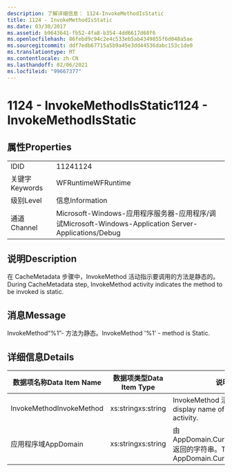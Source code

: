 ```yaml
---
description: 了解详细信息： 1124-InvokeMethodIsStatic
title: 1124 - InvokeMethodIsStatic
ms.date: 03/30/2017
ms.assetid: b9643641-fb52-4fa8-b354-4dd6617d68f6
ms.openlocfilehash: 86febd9c94c2e4c533eb5ab4349855f6d048a5ae
ms.sourcegitcommit: ddf7edb67715a5b9a45e3dd44536dabc153c1de0
ms.translationtype: MT
ms.contentlocale: zh-CN
ms.lasthandoff: 02/06/2021
ms.locfileid: "99667377"
---
```

# <a name="1124---invokemethodisstatic"></a><span data-ttu-id="c5831-103">1124 - InvokeMethodIsStatic</span><span class="sxs-lookup"><span data-stu-id="c5831-103">1124 - InvokeMethodIsStatic</span></span>

## <a name="properties"></a><span data-ttu-id="c5831-104">属性</span><span class="sxs-lookup"><span data-stu-id="c5831-104">Properties</span></span>  
  
|||  
|-|-|  
|<span data-ttu-id="c5831-105">ID</span><span class="sxs-lookup"><span data-stu-id="c5831-105">ID</span></span>|<span data-ttu-id="c5831-106">1124</span><span class="sxs-lookup"><span data-stu-id="c5831-106">1124</span></span>|  
|<span data-ttu-id="c5831-107">关键字</span><span class="sxs-lookup"><span data-stu-id="c5831-107">Keywords</span></span>|<span data-ttu-id="c5831-108">WFRuntime</span><span class="sxs-lookup"><span data-stu-id="c5831-108">WFRuntime</span></span>|  
|<span data-ttu-id="c5831-109">级别</span><span class="sxs-lookup"><span data-stu-id="c5831-109">Level</span></span>|<span data-ttu-id="c5831-110">信息</span><span class="sxs-lookup"><span data-stu-id="c5831-110">Information</span></span>|  
|<span data-ttu-id="c5831-111">通道</span><span class="sxs-lookup"><span data-stu-id="c5831-111">Channel</span></span>|<span data-ttu-id="c5831-112">Microsoft-Windows-应用程序服务器-应用程序/调试</span><span class="sxs-lookup"><span data-stu-id="c5831-112">Microsoft-Windows-Application Server-Applications/Debug</span></span>|  
  
## <a name="description"></a><span data-ttu-id="c5831-113">说明</span><span class="sxs-lookup"><span data-stu-id="c5831-113">Description</span></span>  

 <span data-ttu-id="c5831-114">在 CacheMetadata 步骤中，InvokeMethod 活动指示要调用的方法是静态的。</span><span class="sxs-lookup"><span data-stu-id="c5831-114">During CacheMetadata step, InvokeMethod activity indicates the method to be invoked is static.</span></span>  
  
## <a name="message"></a><span data-ttu-id="c5831-115">消息</span><span class="sxs-lookup"><span data-stu-id="c5831-115">Message</span></span>  

 <span data-ttu-id="c5831-116">InvokeMethod“%1”- 方法为静态。</span><span class="sxs-lookup"><span data-stu-id="c5831-116">InvokeMethod '%1' - method is Static.</span></span>  
  
## <a name="details"></a><span data-ttu-id="c5831-117">详细信息</span><span class="sxs-lookup"><span data-stu-id="c5831-117">Details</span></span>  
  
|<span data-ttu-id="c5831-118">数据项名称</span><span class="sxs-lookup"><span data-stu-id="c5831-118">Data Item Name</span></span>|<span data-ttu-id="c5831-119">数据项类型</span><span class="sxs-lookup"><span data-stu-id="c5831-119">Data Item Type</span></span>|<span data-ttu-id="c5831-120">说明</span><span class="sxs-lookup"><span data-stu-id="c5831-120">Description</span></span>|  
|--------------------|--------------------|-----------------|  
|<span data-ttu-id="c5831-121">InvokeMethod</span><span class="sxs-lookup"><span data-stu-id="c5831-121">InvokeMethod</span></span>|<span data-ttu-id="c5831-122">xs:string</span><span class="sxs-lookup"><span data-stu-id="c5831-122">xs:string</span></span>|<span data-ttu-id="c5831-123">InvokeMethod 活动的显示名称。</span><span class="sxs-lookup"><span data-stu-id="c5831-123">The display name of the InvokeMethod activity.</span></span>|  
|<span data-ttu-id="c5831-124">应用程序域</span><span class="sxs-lookup"><span data-stu-id="c5831-124">AppDomain</span></span>|<span data-ttu-id="c5831-125">xs:string</span><span class="sxs-lookup"><span data-stu-id="c5831-125">xs:string</span></span>|<span data-ttu-id="c5831-126">由 AppDomain.CurrentDomain.FriendlyName 返回的字符串。</span><span class="sxs-lookup"><span data-stu-id="c5831-126">The string returned by AppDomain.CurrentDomain.FriendlyName.</span></span>|
